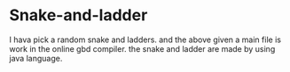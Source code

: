 # Snake-and-ladder
I hava pick a random snake and ladders.
and the above given a main file is work in the online gbd compiler.
the snake and ladder are made by using java language.
